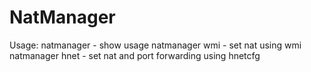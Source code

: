 # NatManager

Usage:
natmanager                                           - show usage
natmanager wmi  <printer interface ip> <printer ip>  - set nat using wmi
natmanager hnet <printer interface ip> <printer ip>  - set nat and port forwarding using hnetcfg
